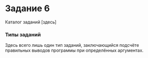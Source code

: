 # Задание 6
Каталог заданий [здесь]

### Типы заданий
Здесь всего лишь один тип заданий, заключающийся подсчёте правильных выводов программы при определённых аргументах.

